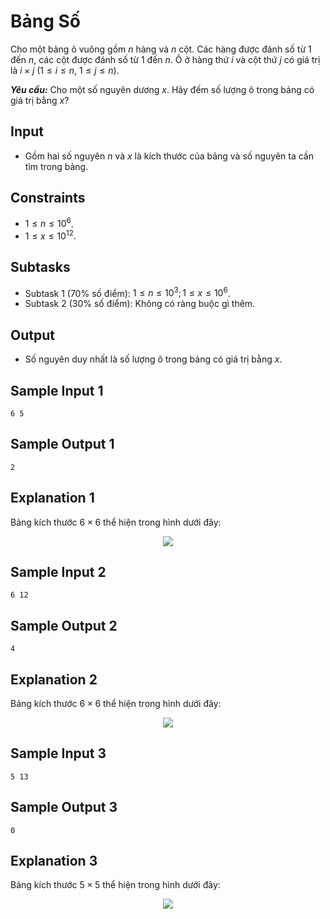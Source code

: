 # Bảng Số

Cho một bảng ô vuông gồm $n$ hàng và $n$ cột. Các hàng được đánh số từ $1$ đến $n,$ các cột được đánh số từ $1$ đến $n$. Ô ở hàng thứ $i$ và cột thứ $j$ có giá trị là $i \times j \ (1 \le i \le n, \ 1 \le j \le n)$.

***Yêu cầu:*** Cho một số nguyên dương $x$. Hãy đếm số lượng ô trong bảng có giá trị bằng $x?$

## Input

- Gồm hai số nguyên $n$ và $x$ là kích thước của bảng và số nguyên ta cần tìm trong bảng.

## Constraints

- $1 \le n \le 10^6$.
- $1 \le x \le 10^{12}$.

## Subtasks

- Subtask $1$ ($70\%$ số điểm): $1 \le n \le 10^3; 1 \le x \le 10^6$.
- Subtask $2$ ($30\%$ số điểm): Không có ràng buộc gì thêm.

## Output

- Số nguyên duy nhất là số lượng ô trong bảng có giá trị bằng $x$.

## Sample Input 1

```
6 5
```

## Sample Output 1

```
2
```

## Explanation 1

Bảng kích thước $6 \times 6$ thể hiện trong hình dưới đây:

<center>

![](https://imgur.com/FFsI9Oo.png)
</center>

## Sample Input 2

```
6 12
```

## Sample Output 2

```
4
```

## Explanation 2

Bảng kích thước $6 \times 6$ thể hiện trong hình dưới đây:

<center>

![](https://imgur.com/FFsI9Oo.png)
</center>

## Sample Input 3

```
5 13
```

## Sample Output 3

```
0
```

## Explanation 3

Bảng kích thước $5 \times 5$ thể hiện trong hình dưới đây:

<center>

![](https://cdn.ucode.vn/uploads/2247/upload/weOsxlkX.png)
</center>


